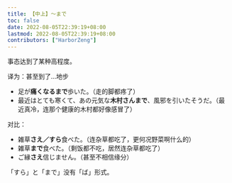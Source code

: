 ```yaml
---
title: 【中上】～まで
toc: false
date: 2022-08-05T22:39:19+08:00
lastmod: 2022-08-05T22:39:19+08:00
contributors: ["HarborZeng"]
---
```



 事态达到了某种高程度。

 译为：甚至到了...地步

 - 足が**痛くなるまで**歩いた。（走的脚都疼了）
 - 最近はとても寒くて、あの元気な**木村さんまで**、風邪を引いたそうだ。（最近真冷，连那个健康的木村都好像感冒了）

 对比：

 - 雑草**さえ／すら**食べた。（连杂草都吃了，更何况野菜啊什么的）
 - 雑草**まで**食べた。（剩饭都不吃，居然连杂草都吃了）
 - ご縁**さえ**信じません。（甚至不相信缘分）

 「すら」と「まで」没有「ば」形式。

